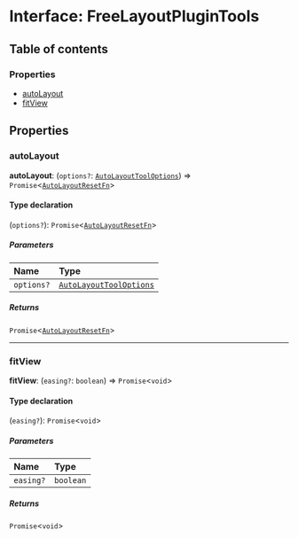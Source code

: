 # Interface: FreeLayoutPluginTools

## Table of contents

### Properties

* [autoLayout](/auto-docs/free-layout-editor/interfaces/FreeLayoutPluginTools.md#autolayout)
* [fitView](/auto-docs/free-layout-editor/interfaces/FreeLayoutPluginTools.md#fitview)

## Properties

### autoLayout

**autoLayout**: (`options?`: [`AutoLayoutToolOptions`](/auto-docs/free-layout-editor/types/AutoLayoutToolOptions.md)) => `Promise`<[`AutoLayoutResetFn`](/auto-docs/free-layout-editor/types/AutoLayoutResetFn.md)>

#### Type declaration

(`options?`): `Promise`<[`AutoLayoutResetFn`](/auto-docs/free-layout-editor/types/AutoLayoutResetFn.md)>

##### Parameters

| Name | Type |
| :------ | :------ |
| `options?` | [`AutoLayoutToolOptions`](/auto-docs/free-layout-editor/types/AutoLayoutToolOptions.md) |

##### Returns

`Promise`<[`AutoLayoutResetFn`](/auto-docs/free-layout-editor/types/AutoLayoutResetFn.md)>

***

### fitView

**fitView**: (`easing?`: `boolean`) => `Promise`<`void`>

#### Type declaration

(`easing?`): `Promise`<`void`>

##### Parameters

| Name | Type |
| :------ | :------ |
| `easing?` | `boolean` |

##### Returns

`Promise`<`void`>
